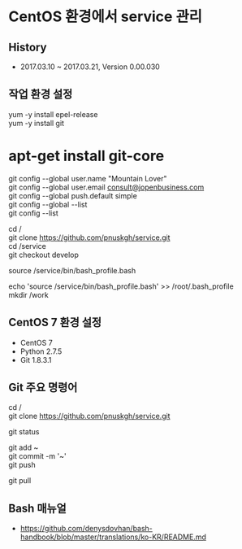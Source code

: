 # CentOS 환경에서 service 관리

## History

* 2017.03.10 ~ 2017.03.21, Version 0.00.030

## 작업 환경 설정

yum -y install epel-release  
yum -y install git  
# apt-get install git-core
git config --global user.name "Mountain Lover"  
git config --global user.email consult@jopenbusiness.com  
git config --global push.default simple  
git config --global --list  
git config --list  

cd /  
git clone https://github.com/pnuskgh/service.git  
cd /service  
git checkout develop  

source /service/bin/bash_profile.bash  

echo 'source /service/bin/bash_profile.bash' >> /root/.bash_profile  
mkdir /work

## CentOS 7 환경 설정

* CentOS 7
* Python 2.7.5
* Git 1.8.3.1

## Git 주요 명령어

cd /  
git clone https://github.com/pnuskgh/service.git  

git status  

git add ~  
git commit -m '~'  
git push  

git pull  

## Bash 매뉴얼

* https://github.com/denysdovhan/bash-handbook/blob/master/translations/ko-KR/README.md

